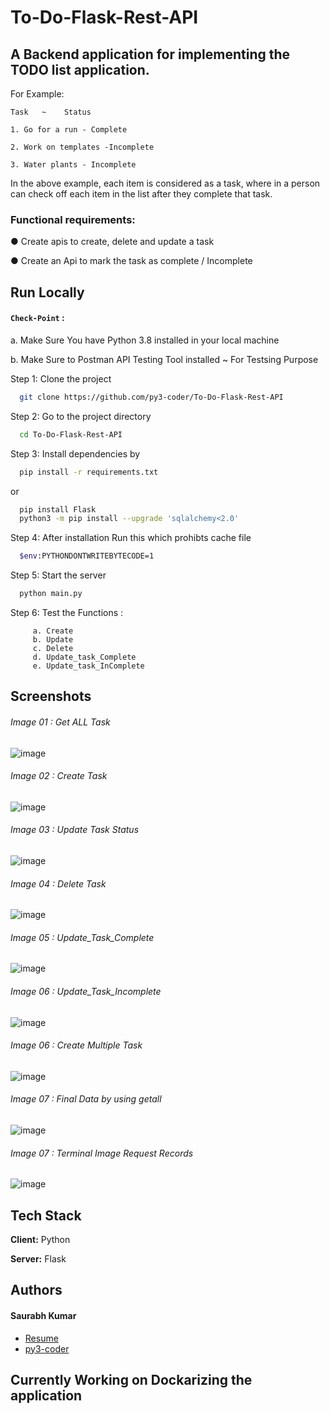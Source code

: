 
# To-Do-Flask-Rest-API

## A Backend application for implementing the TODO list application.

For Example: 

    Task   ~    Status

    1. Go for a run - Complete

    2. Work on templates -Incomplete

    3. Water plants - Incomplete

In the above example, each item is considered as a task, where in a person can check off each item in the list after they complete that task.

### Functional requirements:

● Create apis to create, delete and update a task

● Create an Api to mark the task as complete / Incomplete




## Run Locally

#### `Check-Point` :
  a. Make Sure You have Python 3.8 installed in your local machine

  b. Make Sure to Postman API Testing Tool installed ~ For Testsing Purpose


Step 1: Clone the project

```bash
  git clone https://github.com/py3-coder/To-Do-Flask-Rest-API
```

Step 2: Go to the project directory

```bash
  cd To-Do-Flask-Rest-API
```

Step 3: Install dependencies by 

```bash
  pip install -r requirements.txt
```

or

```bash
  pip install Flask
  python3 -m pip install --upgrade 'sqlalchemy<2.0'
```
Step 4: After installation Run this which prohibts cache file

```bash
  $env:PYTHONDONTWRITEBYTECODE=1  
```

Step 5: Start the server

```bash
  python main.py
```

Step 6: Test the Functions :
 
         a. Create 
         b. Update
         c. Delete
         d. Update_task_Complete
         e. Update_task_InComplete 



## Screenshots 

###### Image 01 : Get ALL Task
![image](https://user-images.githubusercontent.com/54509629/219830119-57581430-4280-4711-86e7-c57d05149098.png)

###### Image 02 : Create Task 
![image](https://user-images.githubusercontent.com/54509629/219830194-ce5db72e-33cb-4104-b480-a7014f6061bb.png)

###### Image 03 : Update Task Status 
![image](https://user-images.githubusercontent.com/54509629/219830315-aa25705f-4af3-400b-bdbb-0facdc17a4a4.png)

###### Image 04 : Delete Task 
![image](https://user-images.githubusercontent.com/54509629/219830361-416bf696-266f-4e29-854d-82e2fce094fd.png)

###### Image 05 : Update_Task_Complete
![image](https://user-images.githubusercontent.com/54509629/219830404-2623ad68-786b-4705-a37a-543cc9bd456d.png)

###### Image 06 : Update_Task_Incomplete
![image](https://user-images.githubusercontent.com/54509629/219830481-2500e49d-c9c4-4321-8f50-36bcbcdbc548.png)

###### Image 06 : Create Multiple Task
![image](https://user-images.githubusercontent.com/54509629/219830528-fb169f16-3b05-4026-83fc-9dd63db0202e.png)


###### Image 07 : Final Data by using getall
![image](https://user-images.githubusercontent.com/54509629/219830578-bf7731b3-1417-4d51-a3f3-ae88a7a011d2.png)


###### Image 07 : Terminal Image Request Records 
![image](https://user-images.githubusercontent.com/54509629/219830900-82346746-e789-44a5-a8bb-007946ba0758.png)


## Tech Stack

**Client:** Python

**Server:** Flask 


## Authors

#### Saurabh Kumar
- [Resume](https://drive.google.com/file/d/1IVS-E_wNaUecqiVlsEOZWiotnNtUEkCz/view?usp=share_link)
- [py3-coder](https://www.github.com/py3-coder)



## Currently Working on Dockarizing the application


